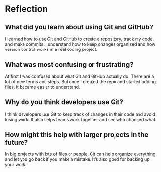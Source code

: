 # Reflection

## What did you learn about using Git and GitHub?

I learned how to use Git and GitHub to create a repository, track my code, and make commits. I understand how to keep changes organized and how version control works in a real coding project.

## What was most confusing or frustrating?

At first I was confused about what Git and GitHub actually do. There are a lot of new terms and steps. But once I created the repo and started adding files, it became easier to understand.

## Why do you think developers use Git?

I think developers use Git to keep track of changes in their code and avoid losing work. It also helps teams work together and see who changed what.

## How might this help with larger projects in the future?

In big projects with lots of files or people, Git can help organize everything and let you go back if you make a mistake. It’s also good for backing up your work.
